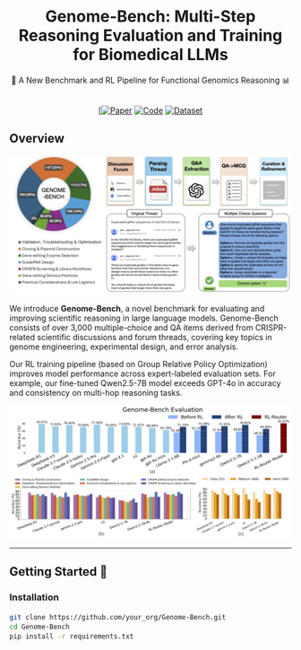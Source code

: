<div align="center">

# Genome-Bench: Multi-Step Reasoning Evaluation and Training for Biomedical LLMs

<div>
🧬 A New Benchmark and RL Pipeline for Functional Genomics Reasoning 📊
</div>
</div>

<div>
<br>

<div align="center">

[[![Paper](https://img.shields.io/badge/Paper-arXiv-red?style=for-the-badge&logo=arxiv&logoColor=white)](https://arxiv.org/abs/your_arxiv_id)
[![Code](https://img.shields.io/badge/Code-GitHub-181717?style=for-the-badge&logo=github&logoColor=white)](https://github.com/your_org/Genome-Bench)
[![Dataset](https://img.shields.io/badge/Dataset-HuggingFace-orange?style=for-the-badge&logo=huggingface&logoColor=white)](https://huggingface.co/datasets/your_org/Genome-Bench)

</div>
</div>

## Overview

![](figure/overview.png)

We introduce **Genome-Bench**, a novel benchmark for evaluating and improving scientific reasoning in large language models. Genome-Bench consists of over 3,000 multiple-choice and QA items derived from CRISPR-related scientific discussions and forum threads, covering key topics in genome engineering, experimental design, and error analysis.

Our RL training pipeline (based on Group Relative Policy Optimization) improves model performance across expert-labeled evaluation sets. For example, our fine-tuned Qwen2.5-7B model exceeds GPT-4o in accuracy and consistency on multi-hop reasoning tasks.

![](figure/example_result.png)

---

## Getting Started 🎯

### Installation

```bash
git clone https://github.com/your_org/Genome-Bench.git
cd Genome-Bench
pip install -r requirements.txt
